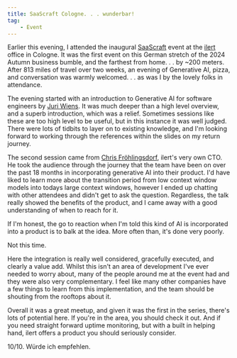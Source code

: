 ```yaml
---
title: SaaScraft Cologne. . . wunderbar!
tag:
    - Event
---
```


Earlier this evening, I attended the inaugural [SaaScraft](https://www.meetup.com/saascraft-cologne/) event at the [ilert](https://www.ilert.com/) office in Cologne. It was the first event on this German stretch of the 2024 Autumn business bumble, and the farthest from home. . . by ~200 meters. After 813 miles of travel over two weeks, an evening of Generative AI, pizza, and conversation was warmly welcomed. . . as was I by the lovely folks in attendance.

The evening started with an introduction to Generative AI for software engineers by [Juri Wiens](https://twitter.com/JuriWiens). It was much deeper than a high level overview, and a superb introduction, which was a relief. Sometimes sessions like these are too high level to be useful, but in this instance it was well judged. There were lots of tidbits to layer on to existing knowledge, and I'm looking forward to working through the references within the slides on my return journey.

The second session came from [Chris Fröhlingsdorf](https://twitter.com/chrisfroeh), ilert's very own CTO. He took the audience through the journey that the team have been on over the past 18 months in incorporating generative AI into their product. I'd have liked to learn more about the transition period from low context window models into todays large context windows, however I ended up chatting with other attendees and didn't get to ask the question. Regardless, the talk really showed the benefits of the product, and I came away with a good understanding of when to reach for it.

If I'm honest, the go to reaction when I'm told this kind of AI is incorporated into a product is to balk at the idea. More often than, it's done very poorly. 

Not this time. 

Here the integration is really well considered, gracefully executed, and clearly a value add. Whilst this isn't an area of development I've ever needed to worry about, many of the people around me at the event had and they were also very complementary. I feel like many other companies have a few things to learn from this implementation, and the team should be shouting from the rooftops about it.

Overall it was a great meetup, and given it was the first in the series, there's lots of potential here. If you're in the area, you should check it out. And if you need straight forward uptime monitoring, but with a built in helping hand, ilert offers a product you should seriously consider.

10/10. Würde ich empfehlen. 

